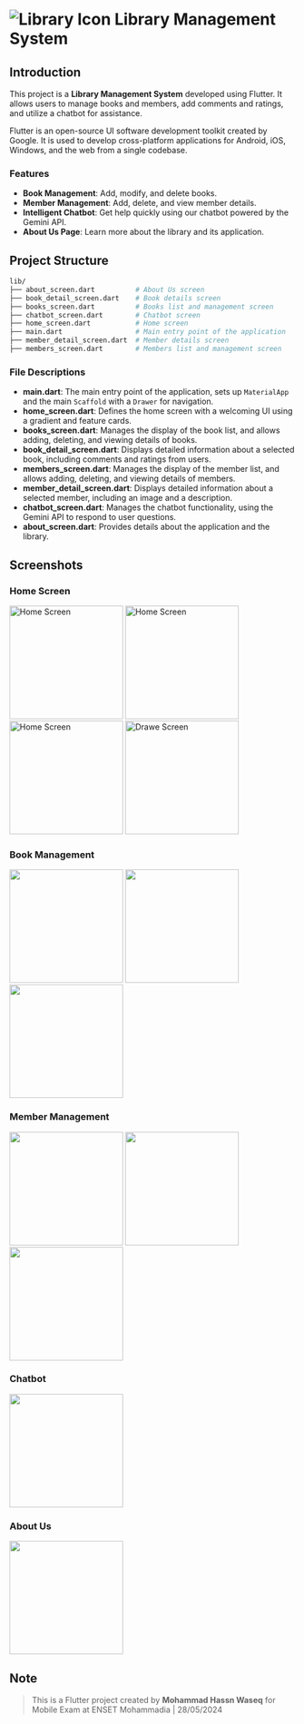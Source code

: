 # ![Library Icon](https://img.icons8.com/cotton/32/000000/library.png) Library Management System



## Introduction

This project is a **Library Management System** developed using Flutter. It allows users to manage books and members, add comments and ratings, and utilize a chatbot for assistance.

Flutter is an open-source UI software development toolkit created by Google. It is used to develop cross-platform applications for Android, iOS, Windows, and the web from a single codebase.

### Features
- **Book Management**: Add, modify, and delete books.
- **Member Management**: Add, delete, and view member details.
- **Intelligent Chatbot**: Get help quickly using our chatbot powered by the Gemini API.
- **About Us Page**: Learn more about the library and its application.

## Project Structure

```bash
lib/
├── about_screen.dart          # About Us screen
├── book_detail_screen.dart    # Book details screen
├── books_screen.dart          # Books list and management screen
├── chatbot_screen.dart        # Chatbot screen
├── home_screen.dart           # Home screen
├── main.dart                  # Main entry point of the application
├── member_detail_screen.dart  # Member details screen
├── members_screen.dart        # Members list and management screen
```

### File Descriptions
- **main.dart**: The main entry point of the application, sets up `MaterialApp` and the main `Scaffold` with a `Drawer` for navigation.
- **home_screen.dart**: Defines the home screen with a welcoming UI using a gradient and feature cards.
- **books_screen.dart**: Manages the display of the book list, and allows adding, deleting, and viewing details of books.
- **book_detail_screen.dart**: Displays detailed information about a selected book, including comments and ratings from users.
- **members_screen.dart**: Manages the display of the member list, and allows adding, deleting, and viewing details of members.
- **member_detail_screen.dart**: Displays detailed information about a selected member, including an image and a description.
- **chatbot_screen.dart**: Manages the chatbot functionality, using the Gemini API to respond to user questions.
- **about_screen.dart**: Provides details about the application and the library.

## Screenshots

### Home Screen
<img src="images/login.png" width="200" alt="Home Screen"/>
<img src="images/drawer2.png" width="200" alt="Home Screen"/>
<img src="images/home.png" width="200" alt="Home Screen"/>
<img src="images/home2.png" width="200" alt="Drawe Screen"/>

### Book Management
<img src="images/book.png" width="200"/>
<img src="images/bookDetails.png" width="200"/>
<img src="images/addBook.png" width="200"/>

### Member Management
<img src="images/membres.png" width="200"/>
<img src="images/detailsM.png" width="200"/>
<img src="images/searchMember.png" width="200"/>

### Chatbot
<img src="images/chatbot.png" width="200"/>

### About Us
<img src="images/about.png" width="200"/>


## Note
> This is a Flutter project created by **Mohammad Hassn Waseq** for Mobile Exam at ENSET Mohammadia | 28/05/2024